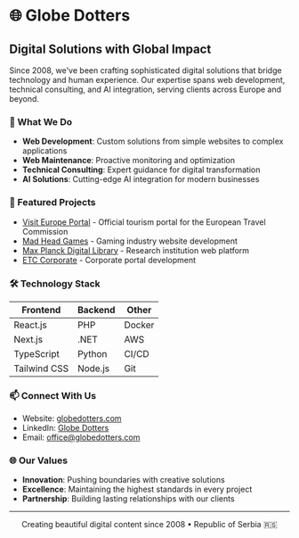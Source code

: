 # 🌐 Globe Dotters

## Digital Solutions with Global Impact

Since 2008, we've been crafting sophisticated digital solutions that bridge technology and human experience. Our expertise spans web development, technical consulting, and AI integration, serving clients across Europe and beyond.

### 🚀 What We Do

- **Web Development**: Custom solutions from simple websites to complex applications
- **Web Maintenance**: Proactive monitoring and optimization
- **Technical Consulting**: Expert guidance for digital transformation
- **AI Solutions**: Cutting-edge AI integration for modern businesses

### 💼 Featured Projects

- [Visit Europe Portal](https://visiteurope.com) - Official tourism portal for the European Travel Commission
- [Mad Head Games](https://madheadgames.com) - Gaming industry website development
- [Max Planck Digital Library](https://www.mpdl.mpg.de) - Research institution web platform
- [ETC Corporate](https://etc-corporate.org) - Corporate portal development

### 🛠️ Technology Stack

Frontend | Backend | Other
---------|---------|-------
React.js | PHP | Docker
Next.js | .NET | AWS
TypeScript | Python | CI/CD
Tailwind CSS | Node.js | Git

### 📫 Connect With Us

- Website: [globedotters.com](https://globedotters.com)
- LinkedIn: [Globe Dotters](https://www.linkedin.com/company/globe-dotters)
- Email: office@globedotters.com

### 🌐 Our Values

- **Innovation**: Pushing boundaries with creative solutions
- **Excellence**: Maintaining the highest standards in every project
- **Partnership**: Building lasting relationships with our clients

---

<div align="center">
Creating beautiful digital content since 2008 • Republic of Serbia 🇷🇸
</div>
